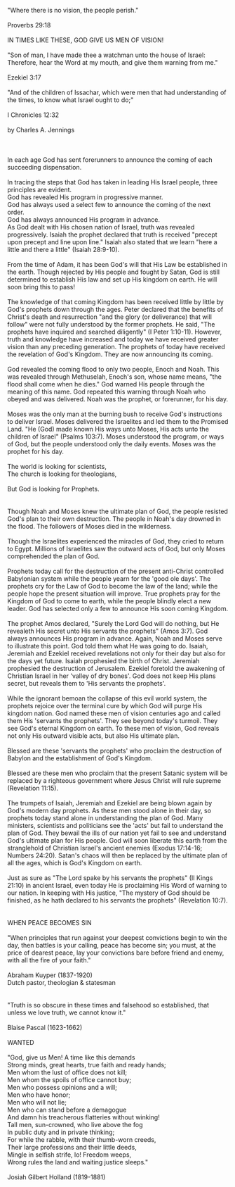 \"Where there is no vision, the people perish.\"\
\
Proverbs 29:18\
\
IN TIMES LIKE THESE, GOD GIVE US MEN OF VISION!\
\
\"Son of man, I have made thee a watchman unto the house of Israel:
Therefore, hear the Word at my mouth, and give them warning from me.\"\
\
Ezekiel 3:17\
\
\"And of the children of Issachar, which were men that had understanding
of the times, to know what Israel ought to do;\"\
\
I Chronicles 12:32\
\
by Charles A. Jennings\
\
\
\
In each age God has sent forerunners to announce the coming of each
succeeding dispensation.\
\
In tracing the steps that God has taken in leading His Israel people,
three principles are evident.\
God has revealed His program in progressive manner.\
God has always used a select few to announce the coming of the next
order.\
God has always announced His program in advance.\
As God dealt with His chosen nation of Israel, truth was revealed
progressively. Isaiah the prophet declared that truth is received
\"precept upon precept and line upon line.\" Isaiah also stated that we
learn \"here a little and there a little\" (Isaiah 28:9-10).\
\
From the time of Adam, it has been God's will that His Law be
established in the earth. Though rejected by His people and fought by
Satan, God is still determined to establish His law and set up His
kingdom on earth. He will soon bring this to pass!\
\
The knowledge of that coming Kingdom has been received little by little
by God's prophets down through the ages. Peter declared that the
benefits of Christ's death and resurrection \"and the glory (or
deliverance) that will follow\" were not fully understood by the former
prophets. He said, \"The prophets have inquired and searched
diligently\" (I Peter 1:10-11). However, truth and knowledge have
increased and today we have received greater vision than any preceding
generation. The prophets of today have received the revelation of God's
Kingdom. They are now announcing its coming.\
\
God revealed the coming flood to only two people, Enoch and Noah. This
was revealed through Methuselah, Enoch's son, whose name means, \"the
flood shall come when he dies.\" God warned His people through the
meaning of this name. God repeated this warning through Noah who obeyed
and was delivered. Noah was the prophet, or forerunner, for his day.\
\
Moses was the only man at the burning bush to receive God's instructions
to deliver Israel. Moses delivered the Israelites and led them to the
Promised Land. \"He (God) made known His ways unto Moses, His acts unto
the children of Israel\" (Psalms 103:7). Moses understood the program,
or ways of God, but the people understood only the daily events. Moses
was the prophet for his day.\
\
The world is looking for scientists,\
The church is looking for theologians,\
\
But God is looking for Prophets.\
\
\
Though Noah and Moses knew the ultimate plan of God, the people resisted
God's plan to their own destruction. The people in Noah's day drowned in
the flood. The followers of Moses died in the wilderness.\
\
Though the Israelites experienced the miracles of God, they cried to
return to Egypt. Millions of Israelites saw the outward acts of God, but
only Moses comprehended the plan of God.\
\
Prophets today call for the destruction of the present anti-Christ
controlled Babylonian system while the people yearn for the 'good ole
days'. The prophets cry for the Law of God to become the law of the
land; while the people hope the present situation will improve. True
prophets pray for the Kingdom of God to come to earth, while the people
blindly elect a new leader. God has selected only a few to announce His
soon coming Kingdom.\
\
The prophet Amos declared, \"Surely the Lord God will do nothing, but He
revealeth His secret unto His servants the prophets\" (Amos 3:7). God
always announces His program in advance. Again, Noah and Moses serve to
illustrate this point. God told them what He was going to do. Isaiah,
Jeremiah and Ezekiel received revelations not only for their day but
also for the days yet future. Isaiah prophesied the birth of Christ.
Jeremiah prophesied the destruction of Jerusalem. Ezekiel foretold the
awakening of Christian Israel in her 'valley of dry bones'. God does not
keep His plans secret, but reveals them to 'His servants the prophets'.\
\
While the ignorant bemoan the collapse of this evil world system, the
prophets rejoice over the terminal cure by which God will purge His
kingdom nation. God named these men of vision centuries ago and called
them His 'servants the prophets\'. They see beyond today's turmoil. They
see God's eternal Kingdom on earth. To these men of vision, God reveals
not only His outward visible acts, but also His ultimate plan.\
\
Blessed are these 'servants the prophets' who proclaim the destruction
of Babylon and the establishment of God's Kingdom.\
\
Blessed are these men who proclaim that the present Satanic system will
be replaced by a righteous government where Jesus Christ will rule
supreme (Revelation 11:15).\
\
The trumpets of Isaiah, Jeremiah and Ezekiel are being blown again by
God's modern day prophets. As these men stood alone in their day, so
prophets today stand alone in understanding the plan of God. Many
ministers, scientists and politicians see the 'acts' but fail to
understand the plan of God. They bewail the ills of our nation yet fail
to see and understand God\'s ultimate plan for His people. God will soon
liberate this earth from the stranglehold of Christian Israel\'s ancient
enemies (Exodus 17:14-16; Numbers 24:20). Satan\'s chaos will then be
replaced by the ultimate plan of all the ages, which is God\'s Kingdom
on earth.\
\
Just as sure as \"The Lord spake by his servants the prophets\" (II
Kings 21:10) in ancient Israel, even today He is proclaiming His Word of
warning to our nation. In keeping with His justice, \"The mystery of God
should be finished, as he hath declared to his servants the prophets\"
(Revelation 10:7).\
\
\
WHEN PEACE BECOMES SIN\
\
\"When principles that run against your deepest convictions begin to win
the day, then battles is your calling, peace has become sin; you must,
at the price of dearest peace, lay your convictions bare before friend
and enemy, with all the fire of your faith.\"\
\
Abraham Kuyper (1837-1920)\
Dutch pastor, theologian & statesman\
\
\
\"Truth is so obscure in these times and falsehood so established, that
unless we love truth, we cannot know it.\"\
\
Blaise Pascal (1623-1662)\
\
WANTED\
\
\"God, give us Men! A time like this demands\
Strong minds, great hearts, true faith and ready hands;\
Men whom the lust of office does not kill;\
Men whom the spoils of office cannot buy;\
Men who possess opinions and a will;\
Men who have honor;\
Men who will not lie;\
Men who can stand before a demagogue\
And damn his treacherous flatteries without winking!\
Tall men, sun-crowned, who live above the fog\
In public duty and in private thinking;\
For while the rabble, with their thumb-worn creeds,\
Their large professions and their little deeds,\
Mingle in selfish strife, lo! Freedom weeps,\
Wrong rules the land and waiting justice sleeps.\"\
\
Josiah Gilbert Holland (1819-1881)
